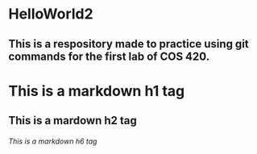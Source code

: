 # HelloWorld2

## This is a respository made to practice using git commands for the first lab of COS 420.


# This is a markdown h1 tag
## This is a mardown h2 tag
###### This is a markdown h6 tag
  
